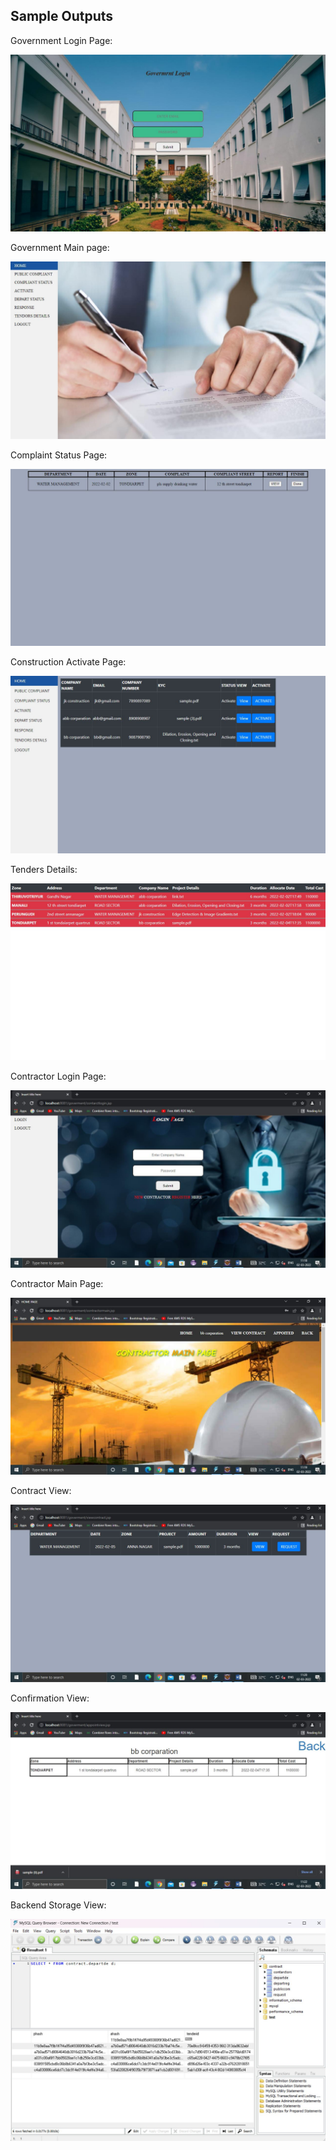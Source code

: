 ## Sample Outputs

Government Login Page:

![screenshot](Samples/img11.jpg)

Government Main page:

![screenshot](Samples/img16.jpg)

Complaint Status Page:

![screenshot](Samples/img19.jpg)

Construction Activate Page:

![screenshot](Samples/img22.jpg)

Tenders Details:	

![screenshot](Samples/img25.jpg)

Contractor Login Page:

![screenshot](Samples/img28.jpg)

Contractor Main Page:

![screenshot](Samples/img31.jpg)

Contract View:

![screenshot](Samples/img34.jpg)

Confirmation View:

![screenshot](Samples/img37.jpg)

Backend Storage View:

![screenshot](Samples/img40.jpg)
